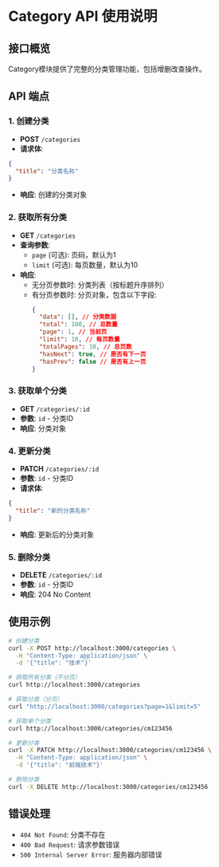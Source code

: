 # Category API 使用说明

## 接口概览

Category模块提供了完整的分类管理功能，包括增删改查操作。

## API 端点

### 1. 创建分类

- **POST** `/categories`
- **请求体**:

```json
{
  "title": "分类名称"
}
```

- **响应**: 创建的分类对象

### 2. 获取所有分类

- **GET** `/categories`
- **查询参数**:
  - `page` (可选): 页码，默认为1
  - `limit` (可选): 每页数量，默认为10
- **响应**:
  - 无分页参数时: 分类列表（按标题升序排列）
  - 有分页参数时: 分页对象，包含以下字段:
    ```json
    {
      "data": [], // 分类数据
      "total": 100, // 总数量
      "page": 1, // 当前页
      "limit": 10, // 每页数量
      "totalPages": 10, // 总页数
      "hasNext": true, // 是否有下一页
      "hasPrev": false // 是否有上一页
    }
    ```

### 3. 获取单个分类

- **GET** `/categories/:id`
- **参数**: `id` - 分类ID
- **响应**: 分类对象

### 4. 更新分类

- **PATCH** `/categories/:id`
- **参数**: `id` - 分类ID
- **请求体**:

```json
{
  "title": "新的分类名称"
}
```

- **响应**: 更新后的分类对象

### 5. 删除分类

- **DELETE** `/categories/:id`
- **参数**: `id` - 分类ID
- **响应**: 204 No Content

## 使用示例

```bash
# 创建分类
curl -X POST http://localhost:3000/categories \
  -H "Content-Type: application/json" \
  -d '{"title": "技术"}'

# 获取所有分类（不分页）
curl http://localhost:3000/categories

# 获取分类（分页）
curl "http://localhost:3000/categories?page=1&limit=5"

# 获取单个分类
curl http://localhost:3000/categories/cm123456

# 更新分类
curl -X PATCH http://localhost:3000/categories/cm123456 \
  -H "Content-Type: application/json" \
  -d '{"title": "前端技术"}'

# 删除分类
curl -X DELETE http://localhost:3000/categories/cm123456
```

## 错误处理

- `404 Not Found`: 分类不存在
- `400 Bad Request`: 请求参数错误
- `500 Internal Server Error`: 服务器内部错误
